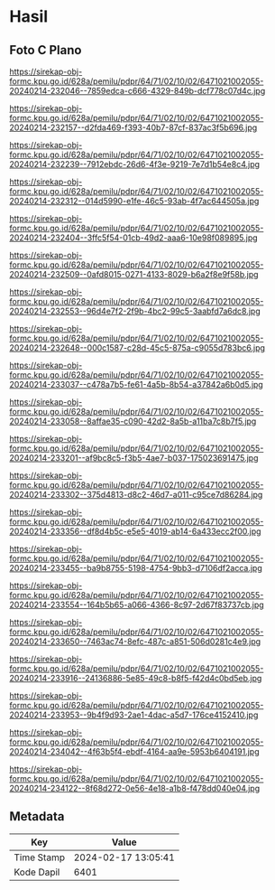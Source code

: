 # Hasil

## Foto C Plano

https://sirekap-obj-formc.kpu.go.id/628a/pemilu/pdpr/64/71/02/10/02/6471021002055-20240214-232046--7859edca-c666-4329-849b-dcf778c07d4c.jpg

https://sirekap-obj-formc.kpu.go.id/628a/pemilu/pdpr/64/71/02/10/02/6471021002055-20240214-232157--d2fda469-f393-40b7-87cf-837ac3f5b696.jpg

https://sirekap-obj-formc.kpu.go.id/628a/pemilu/pdpr/64/71/02/10/02/6471021002055-20240214-232239--7912ebdc-26d6-4f3e-9219-7e7d1b54e8c4.jpg

https://sirekap-obj-formc.kpu.go.id/628a/pemilu/pdpr/64/71/02/10/02/6471021002055-20240214-232312--014d5990-e1fe-46c5-93ab-4f7ac644505a.jpg

https://sirekap-obj-formc.kpu.go.id/628a/pemilu/pdpr/64/71/02/10/02/6471021002055-20240214-232404--3ffc5f54-01cb-49d2-aaa6-10e98f089895.jpg

https://sirekap-obj-formc.kpu.go.id/628a/pemilu/pdpr/64/71/02/10/02/6471021002055-20240214-232509--0afd8015-0271-4133-8029-b6a2f8e9f58b.jpg

https://sirekap-obj-formc.kpu.go.id/628a/pemilu/pdpr/64/71/02/10/02/6471021002055-20240214-232553--96d4e7f2-2f9b-4bc2-99c5-3aabfd7a6dc8.jpg

https://sirekap-obj-formc.kpu.go.id/628a/pemilu/pdpr/64/71/02/10/02/6471021002055-20240214-232648--000c1587-c28d-45c5-875a-c9055d783bc6.jpg

https://sirekap-obj-formc.kpu.go.id/628a/pemilu/pdpr/64/71/02/10/02/6471021002055-20240214-233037--c478a7b5-fe61-4a5b-8b54-a37842a6b0d5.jpg

https://sirekap-obj-formc.kpu.go.id/628a/pemilu/pdpr/64/71/02/10/02/6471021002055-20240214-233058--8affae35-c090-42d2-8a5b-a11ba7c8b7f5.jpg

https://sirekap-obj-formc.kpu.go.id/628a/pemilu/pdpr/64/71/02/10/02/6471021002055-20240214-233201--af9bc8c5-f3b5-4ae7-b037-175023691475.jpg

https://sirekap-obj-formc.kpu.go.id/628a/pemilu/pdpr/64/71/02/10/02/6471021002055-20240214-233302--375d4813-d8c2-46d7-a011-c95ce7d86284.jpg

https://sirekap-obj-formc.kpu.go.id/628a/pemilu/pdpr/64/71/02/10/02/6471021002055-20240214-233356--df8d4b5c-e5e5-4019-ab14-6a433ecc2f00.jpg

https://sirekap-obj-formc.kpu.go.id/628a/pemilu/pdpr/64/71/02/10/02/6471021002055-20240214-233455--ba9b8755-5198-4754-9bb3-d7106df2acca.jpg

https://sirekap-obj-formc.kpu.go.id/628a/pemilu/pdpr/64/71/02/10/02/6471021002055-20240214-233554--164b5b65-a066-4366-8c97-2d67f83737cb.jpg

https://sirekap-obj-formc.kpu.go.id/628a/pemilu/pdpr/64/71/02/10/02/6471021002055-20240214-233650--7463ac74-8efc-487c-a851-506d0281c4e9.jpg

https://sirekap-obj-formc.kpu.go.id/628a/pemilu/pdpr/64/71/02/10/02/6471021002055-20240214-233916--24136886-5e85-49c8-b8f5-f42d4c0bd5eb.jpg

https://sirekap-obj-formc.kpu.go.id/628a/pemilu/pdpr/64/71/02/10/02/6471021002055-20240214-233953--9b4f9d93-2ae1-4dac-a5d7-176ce4152410.jpg

https://sirekap-obj-formc.kpu.go.id/628a/pemilu/pdpr/64/71/02/10/02/6471021002055-20240214-234042--4f63b5f4-ebdf-4164-aa9e-5953b6404191.jpg

https://sirekap-obj-formc.kpu.go.id/628a/pemilu/pdpr/64/71/02/10/02/6471021002055-20240214-234122--8f68d272-0e56-4e18-a1b8-f478dd040e04.jpg


## Metadata

| Key        | Value               |
| ---------- | ------------------- |
| Time Stamp | 2024-02-17 13:05:41 |
| Kode Dapil | 6401                |



